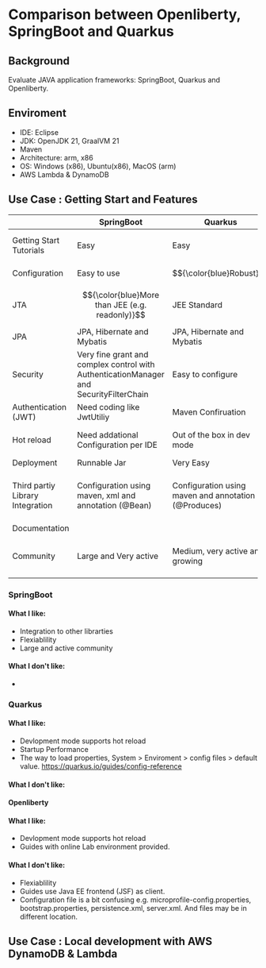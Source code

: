 # Comparison between Openliberty, SpringBoot and Quarkus 

## Background

Evaluate JAVA application frameworks: SpringBoot, Quarkus and Openliberty.
 



## Enviroment 
- IDE: Eclipse
- JDK: OpenJDK 21, GraalVM 21
- Maven
- Architecture: arm, x86
- OS: Windows (x86), Ubuntu(x86), MacOS (arm)
- AWS Lambda & DynamoDB



## Use Case : Getting Start and Features
|  |  SpringBoot |  Quarkus |  Openliberty |
| ------------ | ------------ | ------------ | ------------ | 
| Getting Start Tutorials|   Easy  |   Easy  |    Very Easy (if run in provied Lab)|
| Configuration|   Easy to use | $${\color{blue}Robust}$$ |  A bit confusing |
|  JTA | $${\color{blue}More than JEE (e.g. readonly)}$$  | JEE Standard |  JEE Standard|
|  JPA |  JPA, Hibernate and Mybatis  |   JPA, Hibernate and Mybatis  |  JPA and Hibernate  |
|  Security | Very fine grant and complex control with AuthenticationManager and SecurityFilterChain   |  Easy to configure |  Easy to configure  |
|  Authentication (JWT) |  Need coding like JwtUtiliy  |  Maven Confiruation | Server.xml confguration   |
|  Hot reload | Need addational Configuration per IDE | Out of the box in dev mode |  Out of the box in dev mode|
|  Deployment | Runnable Jar  | Very Easy  |  Very Easy |
| Third partiy Library Integration| Configuration using maven, xml and annotation (@Bean) | Configuration using maven and annotation (@Produces)|  Configuration in server.xml and annotation (@Produces)|
|  Documentation |    |    |    |
|  Community  | Large and Very active   | Medium, very active and growing  |  Small and look like a enterprise framework  |
 


 
### SpringBoot  
#### What I like:
- Integration to other librarties
- Flexiablility 
- Large and active community


#### What I don't like:
-


### Quarkus
#### What I like:
- Devlopment mode supports hot reload 
- Startup Performance 
- The way to load properties, System > Enviroment > config files > default value. https://quarkus.io/guides/config-reference 


#### What I don't like:
 

 
#### Openliberty
#### What I like:
- Devlopment mode supports hot reload 
- Guides with online Lab environment provided. 

#### What I don't like:
- Flexiablility
- Guides use Java EE frontend (JSF) as client. 
- Configuration file is a bit confusing e.g. microprofile-config.properties, bootstrap.properties, persistence.xml, server.xml. And files may be in different location.


## Use Case : Local development with AWS DynamoDB & Lambda
 



